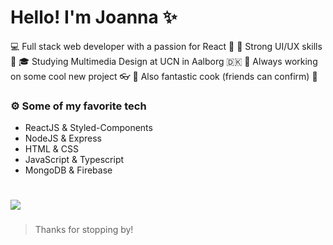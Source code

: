 # Hello! I'm Joanna ✨ 

💻 Full stack web developer with a passion for React 💖
🎨 Strong UI/UX skills 💪
🎓 Studying Multimedia Design at UCN in Aalborg 🇩🇰
🔨 Always working on some cool new project 👓
🌮 Also fantastic cook (friends can confirm) 🤞


### ⚙️ Some of my favorite tech
- ReactJS & Styled-Components
- NodeJS & Express
- HTML & CSS
- JavaScript & Typescript
- MongoDB & Firebase
#
   <a href="https://www.linkedin.com/in/joannajankowska00/">
    <img src="https://img.shields.io/badge/linkedIn-Joanna%20Jankowska-blue">
  </a>

###

> Thanks for stopping by!
